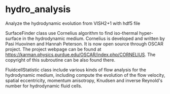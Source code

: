 hydro_analysis
==============

Analyze the hydrodynamic evolution from VISH2+1 with hdf5 file

SurfaceFinder class use Cornelius algorithm to find iso-thermal hyper-surface
in the hydrodynamic medium. Cornelius is developed and written by Pasi Huovinen
and Hannah Peterson. It is now open source through OSCAR project. The project
webpage can be found at https://karman.physics.purdue.edu/OSCAR/index.php/CORNELIUS.
The copyright of this subroutine can be also found there.

FluidcellStatistic class include various kinds of flow analysis for the hydrodynamic
medium, including compute the evolution of the flow velocity, spatial eccentricity,
momentum anisotropy, Knudsen and inverse Reynold's number for hydrodynamic fluid cells.

